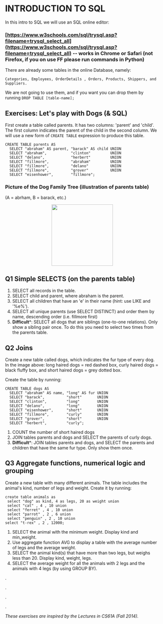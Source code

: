 # INTRODUCTION TO SQL

In this intro to SQL we will use an SQL online editor: 

### [https://www.w3schools.com/sql/trysql.asp?filename=trysql_select_all](https://www.w3schools.com/sql/trysql.asp?filename=trysql_select_all) -- works in Chrome or Safari (not Firefox, if you on use FF please run commands in Python)

There are already some tables in the online Database, namely: 

	Categories, Employees, OrderDetails	, Orders, Products, Shippers, and Suppliers. 

We are not going to use them, and if you want you can drop them by running `DROP TABLE [table-name];`



## Exercises: Let's play with Dogs (& SQL)

First create a table called parents. It has two columns: 'parent' and 'child'. The first column indicates the parent of the child in the second column. We will use a new form of `CREATE TABLE` expression to produce this table.

	CREATE TABLE parents AS
	  SELECT "abraham" AS parent, "barack" AS child UNION
	  SELECT "abraham",           "clinton"         UNION
	  SELECT "delano",            "herbert"         UNION
	  SELECT "fillmore",          "abraham"         UNION
	  SELECT "fillmore",          "delano"          UNION
	  SELECT "fillmore",          "grover"          UNION
	  SELECT "eisenhower",        "fillmore";
	  

### Picture of the Dog Family Tree (illustration of parents table)

(A = abrham, B = barack, etc.)

<center><img src="https://github.com/afo/data-x_public/raw/master/L13_SQL/imgs/family_tree.png" width="200" /></center>
	  
## Q1 Simple SELECTS (on the parents table)
1. SELECT all records in the table.
2. SELECT child and parent, where abraham is the parent.
3. SELECT all children that have an 'e' in their name (hint: use LIKE and '%e%').
4. SELECT all unique parents (use SELECT DISTINCT) and order them by name, descending order (i.e. fillmore first)
5. **Difficult***: SELECT all dogs that are siblings (one-to-one relations). Only show a sibling pair once. To do this you need to select two times from the parents table.

## Q2 Joins

Create a new table called dogs, which indicates the fur type of every dog. In the image above: long haired dogs = red dashed box, curly haired dogs = black fluffy box, and short haired dogs = grey dotted box. 

Create the table by running:
	
	CREATE TABLE dogs AS
	  SELECT "abraham" AS name, "long" AS fur UNION
	  SELECT "barack",          "short"       UNION
	  SELECT "clinton",         "long"        UNION
	  SELECT "delano",          "long"        UNION
	  SELECT "eisenhower",      "short"       UNION
	  SELECT "fillmore",        "curly"       UNION
	  SELECT "grover",          "short"       UNION
	  SELECT "herbert",         "curly";

1. COUNT the number of short haired dogs
2. JOIN tables parents and dogs and SELECT the parents of curly dogs.
2. **Difficult***: JOIN tables parents and dogs, and SELECT the parents and children that have the same fur type. Only show them once.


## Q3 Aggregate functions, numerical logic and grouping

Create a new table with many different animals. The table includes the animal's kind, number of legs and weight. Create it by running:

	create table animals as
	 select "dog" as kind, 4 as legs, 20 as weight union
	 select "cat" , 4 , 10 union
	 select "ferret" , 4 , 10 union
	 select "parrot" , 2 , 6 union
	 select "penguin" , 2 , 10 union
	select "t-rex" , 2 , 12000;
	
1. SELECT the animal with the minimum weight. Display kind and min_weight.
2. Use aggregate function AVG to display a table with the average number of legs and the average weight.
3. SELECT the animal kind(s) that have more than two legs, but weighs less than 20. Display kind, weight, legs.
4. SELECT the average weight for all the animals with 2 legs and the animals with 4 legs (by using GROUP BY).



.

.

.

.

*These exercises are inspired by the Lectures in CS61A (Fall 2014).*

